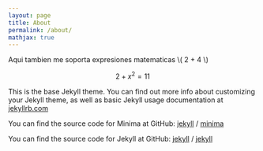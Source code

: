 ```yaml
---
layout: page
title: About
permalink: /about/
mathjax: true
---
```


Aqui tambien me soporta expresiones matematicas \\( 2 + 4 \\)

$$ 2 + x^2 = 11 $$

This is the base Jekyll theme. You can find out more info about customizing your Jekyll theme, as well as basic Jekyll usage documentation at [jekyllrb.com](https://jekyllrb.com/)

You can find the source code for Minima at GitHub:
[jekyll][jekyll-organization] /
[minima](https://github.com/jekyll/minima)

You can find the source code for Jekyll at GitHub:
[jekyll][jekyll-organization] /
[jekyll](https://github.com/jekyll/jekyll)


[jekyll-organization]: https://github.com/jekyll



